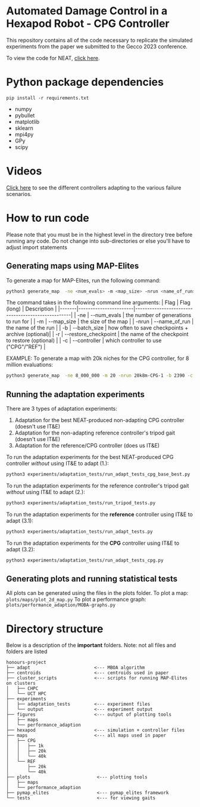 # Automated Damage Control in a Hexapod Robot - CPG Controller

This repository contains all of the code necessary to replicate the simulated experiments from the paper we submitted to the Gecco 2023 conference.

To view the code for NEAT, [click here](https://github.com/DavidBlore/honours-project-NEAT).

# Python package dependencies

```shell
pip install -r requirements.txt
```

- numpy
- pybullet
- matplotlib
- sklearn
- mpi4py
- GPy
- scipy

# Videos

[Click here](https://youtu.be/zb89rz9omFI) to see the different controllers adapting to the various failure scenarios.

# How to run code

Please note that you must be in the highest level in the directory tree before running any code. Do not change into sub-directories or else you'll have to adjust import statements

## Generating maps using MAP-Elites

To generate a map for MAP-Elites, run the following command:

```bash
python3 generate_map  -ne <num_evals> -m <map_size> -nrun <name_of_run> -b <batch_size> -r <restore_checkpoint> -c <controller>
```

The command takes in the following command line arguments:
| Flag | Flag (long) | Description |
|-------|-----------------------|---------------------------------------------------|
| -ne | --num_evals | the number of generations to run for |
| -m | --map_size | the size of the map |
| -nrun | --name_of_run | the name of the run |
| -b | --batch_size | how often to save checkpoints + archive (optional)|
| -r | --restore_checkpoint | the name of the checkpoint to restore (optional) |
| -c | --controller | which controller to use ("CPG"/"REF") |

EXAMPLE: To generate a map with 20k niches for the CPG controller, for 8 million evaluations:

```bash
python3 generate_map  -ne 8_000_000 -m 20 -nrun 20k8m-CPG-1 -b 2390 -c CPG
```

## Running the adaptation experiments

There are 3 types of adaptation experiments:

1. Adaptation for the best NEAT-produced non-adapting CPG controller (doesn't use IT&E)
2. Adaptation for the non-adapting reference controller's tripod gait (doesn't use IT&E)
3. Adaptation for the reference/CPG controller (does us IT&E)

To run the adaptation experiments for the best NEAT-produced CPG controller _without_ using IT&E to adapt (1.):

```bash
python3 experiments/adaptation_tests/run_adapt_tests_cpg_base_best.py
```

To run the adaptation experiments for the reference controller's tripod gait _without_ using IT&E to adapt (2.):

```bash
python3 experiments/adaptation_tests/run_tripod_tests.py
```

To run the adaptation experiments for the **reference** controller using IT&E to adapt (3.1):

```bash
python3 experiments/adaptation_tests/run_adapt_tests.py
```

To run the adaptation experiments for the **CPG** controller using IT&E to adapt (3.2):

```bash
python3 experiments/adaptation_tests/run_adapt_tests_cpg.py
```

## Generating plots and running statistical tests

All plots can be generated using the files in the plots folder.
To plot a map: `plots/maps/plot_2d_map.py`
To plot a performance graph: `plots/performance_adaption/MOBA-graphs.py`

# Directory structure

Below is a description of the **important** folders.
Note: not all files and folders are listed

```
honours-project
├── adapt                        <--- MBOA algorithm
├── centroids                    <--- centroids used in paper
├── cluster_scripts              <--- scripts for running MAP-Elites on clusters
│   ├── CHPC
│   └── UCT HPC
├── experiments
│   ├── adaptation_tests         <--- experiment files
│   └── output                   <--- experiment output
├── figures                      <--- output of plotting tools
│   ├── maps
│   └── performance_adaption
├── hexapod                      <--- simulation + controller files
├── maps                         <--- all maps used in paper
│   ├── CPG
│   │   ├── 1k
│   │   ├── 20k
│   │   └── 40k
│   └── REF
│       ├── 20k
│       └── 40k
├── plots                         <--- plotting tools
│   ├── maps
│   └── performance_adaption
├── pymap_elites                  <--- pymap_elites framework
└── tests                         <--- for viewing gaits
```
